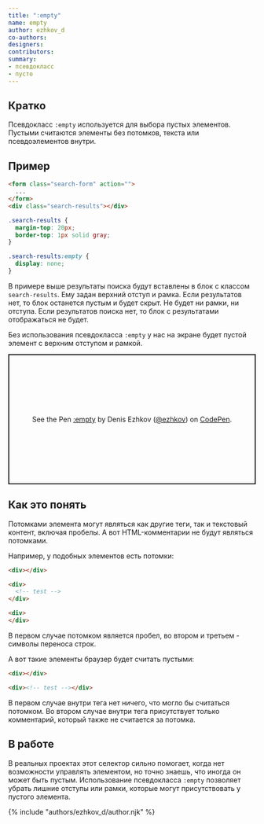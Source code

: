 ```yaml
---
title: ":empty"
name: empty
author: ezhkov_d
co-authors:
designers:
contributors:
summary:
- псевдокласс
- пусто
---
```


## Кратко

Псевдокласс `:empty` используется для выбора пустых элементов. Пустыми считаются элементы без потомков, текста или псевдоэлементов внутри.

## Пример

```html
<form class="search-form" action="">
  ...
</form>
<div class="search-results"></div>
```

```css
.search-results {
  margin-top: 20px;
  border-top: 1px solid gray;
}

.search-results:empty {
  display: none;
}
```

В примере выше результаты поиска будут вставлены в блок с классом `search-results`. Ему задан верхний отступ и рамка. Если результатов нет, то блок останется пустым и будет скрыт. Не будет ни рамки, ни отступа. Если результатов поиска нет, то блок с результатами отображаться не будет.

Без использования псевдокласса `:empty` у нас на экране будет пустой элемент с верхним отступом и рамкой.

<p class="codepen" data-height="265" data-theme-id="light" data-default-tab="html,result" data-user="ezhkov" data-slug-hash="poNzKJr" style="height: 265px; box-sizing: border-box; display: flex; align-items: center; justify-content: center; border: 2px solid; margin: 1em 0; padding: 1em;" data-pen-title=":empty">
  <span>See the Pen <a href="https://codepen.io/ezhkov/pen/poNzKJr">
  :empty</a> by Denis Ezhkov (<a href="https://codepen.io/ezhkov">@ezhkov</a>)
  on <a href="https://codepen.io">CodePen</a>.</span>
</p>

<script async src="https://cpwebassets.codepen.io/assets/embed/ei.js"></script>

## Как это понять

Потомками элемента могут являться как другие теги, так и текстовый контент, включая пробелы. А вот HTML-комментарии не будут являться потомками.

Например, у подобных элементов есть потомки:

```html
<div></div>

<div>
  <!-- test -->
</div>

<div>
</div>
```

В первом случае потомком является пробел, во втором и третьем - символы переноса строк.

А вот такие элементы браузер будет считать пустыми:

```html
<div></div>

<div><!-- test --></div>
```

В первом случае внутри тега нет ничего, что могло бы считаться потомком. Во втором случае внутри тега присутствует только комментарий, который также не считается за потомка.

## В работе

В реальных проектах этот селектор сильно помогает, когда нет возможности управлять элементом, но точно знаешь, что иногда он может быть пустым. Использование псевдокласса `:empty` позволяет убрать лишние отступы или рамки, которые могут присутствовать у пустого элемента.

{% include "authors/ezhkov_d/author.njk" %}
